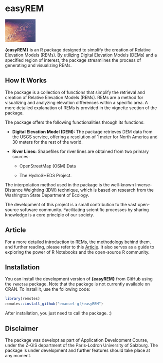 
# easyREM
[<img src="man/images/DanCoeCarto_REM.png" data-align="right" alt=""
width="100" />](https://dancoecarto.com/)

<!-- badges: start -->
<!-- badges: end -->

**{easyREM}** is an R package designed to simplify the creation of
Relative Elevation Models (REMs). By utilizing Digital Elevation Models
(DEMs) and a specified region of interest, the package streamlines the
process of generating and visualizing REMs.

## How It Works

The package is a collection of functions that simplify the retrieval and
creation of Relative Elevation Models (REMs). REMs are a method for
visualizing and analyzing elevation differences within a specific area.
A more detailed explanation of REMs is provided in the vignette section
of the package.

The package offers the following functionalities through its functions:

- **Digital Elevation Model (DEM):** The package retrieves DEM data from
  the USGS service, offering a resolution of 1 meter for North America
  and 30 meters for the rest of the world.

- **River Lines:** Shapefiles for river lines are obtained from two
  primary sources:

  - OpenStreetMap (OSM) Data

  - The HydroSHEDS Project.

The interpolation method used in the package is the well-known
Inverse-Distance Weighting (IDW) technique, which is based on research
from the Washington State Department of Ecology.

The development of this project is a small contribution to the vast
open-source software community. Facilitating scientific processes by
sharing knowledge is a core principle of our society.

## Article

For a more detailed introduction to REMs, the methodology behind them,
and further reading, please refer to this [Article](#article). It also
serves as a guide to exploring the power of R Notebooks and the
open-source R community.

## Installation

You can install the development version of **{easyREM}** from GitHub
using the `remotes` package. Note that the package is not currently
available on CRAN. To install it, use the following code:

``` r
library(remotes)
remotes::install_github("emanuel-gf/easyREM")
```

After installation, you just need to call the package. :)

## Disclaimer

The package was developt as part of Application Development Course,
under the Z-GIS department of the Paris-Lodron University of Salzburg.
The package is under development and further features should take place
at any moment.
